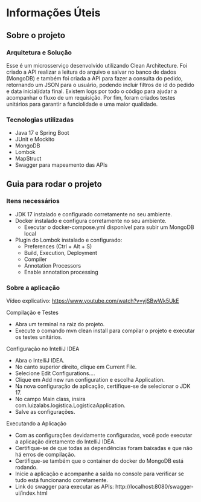 # Informações Úteis

## Sobre o projeto

### Arquitetura e Solução

Esse é um microsserviço desenvolvido utilizando Clean Architecture. Foi criado a API realizar a leitura do arquivo e
salvar no banco de dados (MongoDB) e também foi criada a API para fazer a consulta do pedido, retornando um JSON para
o usuário, podendo incluir filtros de id do pedido e data inicial/data final. Existem logs por todo o código para ajudar
a acompanhar o fluxo de um requisição. Por fim, foram criados testes unitários para garantir a funciolidade e uma maior
qualidade.

### Tecnologias utilizadas

* Java 17 e Spring Boot
* JUnit e Mockito
* MongoDB
* Lombok
* MapStruct
* Swagger para mapeamento das APIs

## Guia para rodar o projeto

### Itens necessários

* JDK 17 instalado e configurado corretamente no seu ambiente.
* Docker instalado e configura corretamente no seu ambiente.
    * Executar o docker-compose.yml disponível para subir um MongoDB local
* Plugin do Lombok instalado e configurado:
    * Preferences (Ctrl + Alt + S)
    * Build, Execution, Deployment
    * Compiler
    * Annotation Processors
    * Enable annotation processing

### Sobre a aplicação

Vídeo explicativo: https://www.youtube.com/watch?v=yjSBwWk5UkE

Compilação e Testes

* Abra um terminal na raiz do projeto.
* Execute o comando mvn clean install para compilar o projeto e executar os testes unitários.

Configuração no IntelliJ IDEA

* Abra o IntelliJ IDEA.
* No canto superior direito, clique em Current File.
* Selecione Edit Configurations....
* Clique em Add new run configuration e escolha Application.
* Na nova configuração de aplicação, certifique-se de selecionar o JDK 17.
* No campo Main class, insira com.luizalabs.logistica.LogisticaApplication.
* Salve as configurações.

Executando a Aplicação

* Com as configurações devidamente configuradas, você pode executar a aplicação diretamente do IntelliJ IDEA.
* Certifique-se de que todas as dependências foram baixadas e que não há erros de compilação.
* Certifique-se também que o container do docker do MongoDB está rodando.
* Inicie a aplicação e acompanhe a saída no console para verificar se tudo está funcionando corretamente.
* Link do swagger para executar as APIs: http://localhost:8080/swagger-ui/index.html

